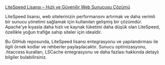  [LiteSpeed Lisansı – Hızlı ve Güvenilir Web Sunucusu Çözümü](https://www.nettescil.com.tr/kategori/litespeed-lisansi)

LiteSpeed lisansı, web sitelerinizin performansını artırmak ve daha verimli bir sunucu yönetimi sağlamak için kullanılan gelişmiş bir çözümdür. Apache'ye kıyasla daha hızlı ve kaynak tüketimi daha düşük olan LiteSpeed, özellikle yoğun trafiğe sahip siteler için idealdir.

Bu GitHub reposunda, LiteSpeed lisansı entegrasyonu ve yapılandırması ile ilgili örnek kodlar ve rehberler paylaşılacaktır. Sunucu optimizasyonu, .htaccess kuralları, LSCache entegrasyonu ve daha fazlası hakkında detaylı bilgiler bulabilirsiniz.
